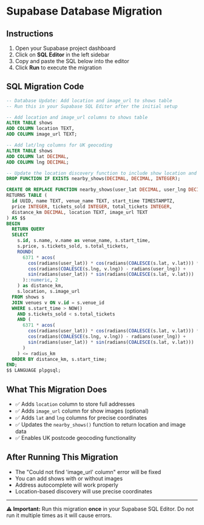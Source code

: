 # Supabase Database Migration

## Instructions
1. Open your Supabase project dashboard
2. Click on **SQL Editor** in the left sidebar
3. Copy and paste the SQL below into the editor
4. Click **Run** to execute the migration

## SQL Migration Code

```sql
-- Database Update: Add location and image_url to shows table
-- Run this in your Supabase SQL Editor after the initial setup

-- Add location and image_url columns to shows table
ALTER TABLE shows 
ADD COLUMN location TEXT,
ADD COLUMN image_url TEXT;

-- Add lat/lng columns for UK geocoding
ALTER TABLE shows 
ADD COLUMN lat DECIMAL,
ADD COLUMN lng DECIMAL;

-- Update the location discovery function to include show location and image
DROP FUNCTION IF EXISTS nearby_shows(DECIMAL, DECIMAL, INTEGER);

CREATE OR REPLACE FUNCTION nearby_shows(user_lat DECIMAL, user_lng DECIMAL, radius_km INTEGER DEFAULT 10)
RETURNS TABLE (
  id UUID, name TEXT, venue_name TEXT, start_time TIMESTAMPTZ, 
  price INTEGER, tickets_sold INTEGER, total_tickets INTEGER,
  distance_km DECIMAL, location TEXT, image_url TEXT
) AS $$
BEGIN
  RETURN QUERY
  SELECT 
    s.id, s.name, v.name as venue_name, s.start_time,
    s.price, s.tickets_sold, s.total_tickets,
    ROUND(
      6371 * acos(
        cos(radians(user_lat)) * cos(radians(COALESCE(s.lat, v.lat))) *
        cos(radians(COALESCE(s.lng, v.lng)) - radians(user_lng)) +
        sin(radians(user_lat)) * sin(radians(COALESCE(s.lat, v.lat)))
      )::numeric, 2
    ) as distance_km,
    s.location, s.image_url
  FROM shows s
  JOIN venues v ON v.id = s.venue_id
  WHERE s.start_time > NOW()
    AND s.tickets_sold < s.total_tickets
    AND (
      6371 * acos(
        cos(radians(user_lat)) * cos(radians(COALESCE(s.lat, v.lat))) *
        cos(radians(COALESCE(s.lng, v.lng)) - radians(user_lng)) +
        sin(radians(user_lat)) * sin(radians(COALESCE(s.lat, v.lat)))
      )
    ) <= radius_km
  ORDER BY distance_km, s.start_time;
END;
$$ LANGUAGE plpgsql;
```

## What This Migration Does
- ✅ Adds `location` column to store full addresses
- ✅ Adds `image_url` column for show images (optional)
- ✅ Adds `lat` and `lng` columns for precise coordinates  
- ✅ Updates the `nearby_shows()` function to return location and image data
- ✅ Enables UK postcode geocoding functionality

## After Running This Migration
- The "Could not find 'image_url' column" error will be fixed
- You can add shows with or without images
- Address autocomplete will work properly
- Location-based discovery will use precise coordinates

---

**⚠️ Important:** Run this migration **once** in your Supabase SQL Editor. Do not run it multiple times as it will cause errors. 